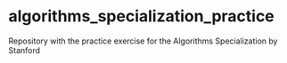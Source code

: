 # algorithms_specialization_practice
Repository with the practice exercise for the Algorithms Specialization by Stanford
